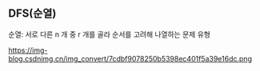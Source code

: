 ## DFS(순열)

순열: 서로 다른 n 개 중 r 개를 골라 순서를 고려해 나열하는 문제 유형

https://img-blog.csdnimg.cn/img_convert/7cdbf9078250b5398ec401f5a39e16dc.png
